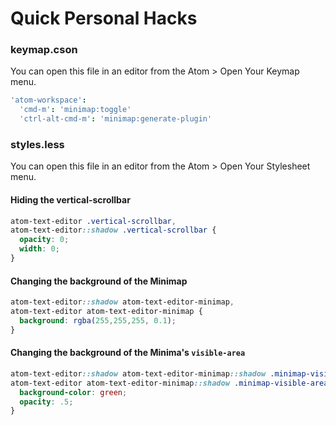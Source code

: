 # Quick Personal Hacks

### keymap.cson

You can open this file in an editor from the Atom > Open Your Keymap menu.

```cson
'atom-workspace':
  'cmd-m': 'minimap:toggle'
  'ctrl-alt-cmd-m': 'minimap:generate-plugin'
```


### styles.less

You can open this file in an editor from the Atom > Open Your Stylesheet menu.

#### Hiding the vertical-scrollbar

```css
atom-text-editor .vertical-scrollbar,
atom-text-editor::shadow .vertical-scrollbar {
  opacity: 0;
  width: 0;
}
```

#### Changing the background of the Minimap

```css
atom-text-editor::shadow atom-text-editor-minimap,
atom-text-editor atom-text-editor-minimap {
  background: rgba(255,255,255, 0.1);
}
```

#### Changing the background of the Minima's `visible-area`

```css
atom-text-editor::shadow atom-text-editor-minimap::shadow .minimap-visible-area,
atom-text-editor atom-text-editor-minimap::shadow .minimap-visible-area {
  background-color: green;
  opacity: .5;
}
```
